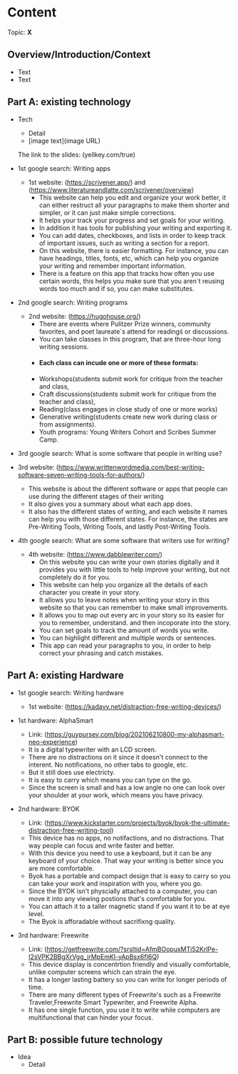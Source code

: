 # Content
Topic: **X**

## Overview/Introduction/Context
* Text
* Text

## Part A: existing technology
* Tech
  * Detail
  * [image text](image URL)
 
  The link to the slides:  (yellkey.com/true) 
  
 * 1st google search: Writing apps
   * 1st website: (https://scrivener.app/) and (https://www.literatureandlatte.com/scrivener/overview) 
     * This website can help you edit and organize your work better, it can either restruct all your paragraphs to make them shorter and simpler, or it can just make simple corrections.
     * It helps your track your progress and set goals for your writing.
     * In addition it has tools for publishing your writing and exporting it.
     * You can add dates, checkboxes, and lists  in order to keep track of important issues, such as writing a section for a report.
     * On this website, there is easier formatting. For instance, you can have headings, titles, fonts, etc, which can help you organize your writing and remember important information.
     * There is a feature on this app that tracks how often you use certain words, this helps you make sure that you aren´t reusing words too much and if so, you can make substitutes. 
    
 * 2nd google search: Writing programs
   * 2nd website: (https://hugohouse.org/)
     * There are events where Pulitzer Prize winners, community favorites, and poet laureate´s attend for readingś or discussions.
     * You can take classes in this program, that are three-hour long writing sessions.
     * #### Each class can incude one or more of these formats:
     *  Workshops(students submit work for critique from the teacher and class,
     *  Craft discussions(students submit work for critique from the teacher and class),
     *  Reading(class engages in close study of one or more works)
     *  Generative writing(students create new work during class or from assignments).
     * Youth programs: Young Writers Cohort and Scribes Summer Camp.
    
 * 3rd google search: What is some software that people in writing use?
  *  3rd website: (https://www.writtenwordmedia.com/best-writing-software-seven-writing-tools-for-authors/)
     *  This website is about the different software or apps that people can use during the different stages of their writing
     *  It also gives you a summary about what each app does.
     *  It also has the different states of writing, and each website it names can help you with those different states. For instance, the states are Pre-Writing Tools, Writing Tools, and lastly Post-Writing Tools.
   
 * 4th google search: What are some software that writers use for writing?
   * 4th website: (https://www.dabblewriter.com/)
     * On this website you can write your own stories digitally and it provides you with little tools to help improve your writing,           but not completely do it for you. 
     * This website can help you organize all the details of each character you create in your story.
     * It allows you to leave notes when writing your story in this website so that you can remember to make small improvements.
     * It allows you to map out every arc in your story so its easier for you to remember, understand. and then incoporate into the          story.
     * You can set goals to track the amount of words you write.
     * You can highlight different and multiple words or sentences.
     * This app can read your paragraphs to you, in order to help correct your phrasing and catch mistakes. 
     


## Part A: existing Hardware

* 1st google search: Writing hardware
  * 1st website: (https://kadavy.net/distraction-free-writing-devices/)

* 1st hardware: AlphaSmart
  * Link: (https://guypursey.com/blog/202106210800-my-alphasmart-neo-experience)
  * It is a digital typewriter with an LCD screen.
  * There are no distractions on it since it doesn't connect to the interent. No notifications, no other tabs to google, etc.
  * But it still does use electricty.
  * It is easy to carry which means you can type on the go.
  * Since the screen is small and has a low angle no one can look over your  shoulder at your work, which means you have privacy.


* 2nd hardware: BYOK
  * Link: (https://www.kickstarter.com/projects/byok/byok-the-ultimate-distraction-free-writing-tool)
  * This device has no apps, no notifactions, and no distractions. That way people can focus and write faster and better.
  * With this device you need to use a keyboard, but it can be any keyboard of your choice. That way your writing is better since you are more comfortable. 
  * Byok has a portable and compact design that is easy to carry so you can take your work and inspiration with you, where you go.
  * Since the BYOK isn't physcially attached to a computer, you can move it into any viewing postions that's comfortable for you.
  * You can attach it to a taller magnetic stand if you want it to be at eye level.
  * The Byok is afforadable without sacrifixng quality.
 

* 3rd hardware: Freewrite
  * Link: (https://getfreewrite.com/?srsltid=AfmBOopuxMTi52KrlPe-I2sVPK2BBgXrVgg_jrMpEmKl-yApBsx6fI6Q)
  * This device display is concentrtion friendly and visually comfortable, unlike computer screens which can strain the eye.
  *  It has a longer lasting battery so you can write for longer periods of time.
  *  There are many different types of Freewrite's such as a Freewrite Traveler,Freewrite Smart Typewriter, and Freewrite Alpha.
  *  It has one single function, you use it to write while computers are multifunctional  that can hinder your focus. 



## Part B: possible future technology
* Idea
  * Detail
